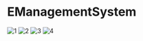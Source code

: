 # EManagementSystem
![1](https://user-images.githubusercontent.com/47937274/121795872-8b29ba00-cc36-11eb-82fa-126978a62cb5.PNG)
![2](https://user-images.githubusercontent.com/47937274/121795906-b9a79500-cc36-11eb-8cb6-801d784bd9bc.PNG)
![3](https://user-images.githubusercontent.com/47937274/121795935-e78cd980-cc36-11eb-9691-d7eaad18b7cc.PNG)
![4](https://user-images.githubusercontent.com/47937274/121795934-e52a7f80-cc36-11eb-9176-feb6a914dfb4.PNG)
